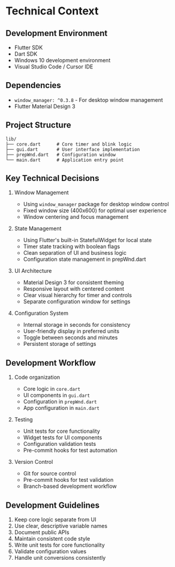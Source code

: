 # Technical Context

## Development Environment
- Flutter SDK
- Dart SDK
- Windows 10 development environment
- Visual Studio Code / Cursor IDE

## Dependencies
- `window_manager: ^0.3.8` - For desktop window management
- Flutter Material Design 3

## Project Structure
```
lib/
├── core.dart      # Core timer and blink logic
├── gui.dart       # User interface implementation
├── prepWnd.dart   # Configuration window
└── main.dart      # Application entry point
```

## Key Technical Decisions
1. Window Management
   - Using `window_manager` package for desktop window control
   - Fixed window size (400x600) for optimal user experience
   - Window centering and focus management

2. State Management
   - Using Flutter's built-in StatefulWidget for local state
   - Timer state tracking with boolean flags
   - Clean separation of UI and business logic
   - Configuration state management in prepWnd.dart

3. UI Architecture
   - Material Design 3 for consistent theming
   - Responsive layout with centered content
   - Clear visual hierarchy for timer and controls
   - Separate configuration window for settings

4. Configuration System
   - Internal storage in seconds for consistency
   - User-friendly display in preferred units
   - Toggle between seconds and minutes
   - Persistent storage of settings

## Development Workflow
1. Code organization
   - Core logic in `core.dart`
   - UI components in `gui.dart`
   - Configuration in `prepWnd.dart`
   - App configuration in `main.dart`

2. Testing
   - Unit tests for core functionality
   - Widget tests for UI components
   - Configuration validation tests
   - Pre-commit hooks for test automation

3. Version Control
   - Git for source control
   - Pre-commit hooks for test validation
   - Branch-based development workflow

## Development Guidelines
1. Keep core logic separate from UI
2. Use clear, descriptive variable names
3. Document public APIs
4. Maintain consistent code style
5. Write unit tests for core functionality
6. Validate configuration values
7. Handle unit conversions consistently 
